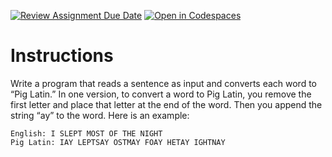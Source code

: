 [![Review Assignment Due Date](https://classroom.github.com/assets/deadline-readme-button-22041afd0340ce965d47ae6ef1cefeee28c7c493a6346c4f15d667ab976d596c.svg)](https://classroom.github.com/a/xvk1zEBi)
[![Open in Codespaces](https://classroom.github.com/assets/launch-codespace-2972f46106e565e64193e422d61a12cf1da4916b45550586e14ef0a7c637dd04.svg)](https://classroom.github.com/open-in-codespaces?assignment_repo_id=15396556)
# Instructions  

Write a program that reads a sentence as input and converts each word to “Pig Latin.” In one version, to convert a word to Pig Latin, you remove the first letter and place that letter at the end of the word. Then you append the string “ay” to the word. Here is an example: 
```
English: I SLEPT MOST OF THE NIGHT 
Pig Latin: IAY LEPTSAY OSTMAY FOAY HETAY IGHTNAY
```
